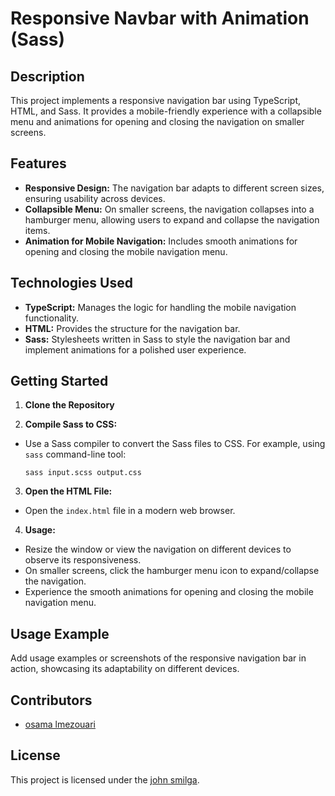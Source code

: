# Responsive Navbar with Animation (Sass)

## Description

This project implements a responsive navigation bar using TypeScript, HTML, and Sass. It provides a mobile-friendly experience with a collapsible menu and animations for opening and closing the navigation on smaller screens.

## Features

- **Responsive Design:** The navigation bar adapts to different screen sizes, ensuring usability across devices.
- **Collapsible Menu:** On smaller screens, the navigation collapses into a hamburger menu, allowing users to expand and collapse the navigation items.
- **Animation for Mobile Navigation:** Includes smooth animations for opening and closing the mobile navigation menu.

## Technologies Used

- **TypeScript:** Manages the logic for handling the mobile navigation functionality.
- **HTML:** Provides the structure for the navigation bar.
- **Sass:** Stylesheets written in Sass to style the navigation bar and implement animations for a polished user experience.

## Getting Started

1. **Clone the Repository**

2. **Compile Sass to CSS:**
- Use a Sass compiler to convert the Sass files to CSS. For example, using `sass` command-line tool: 
  ```
  sass input.scss output.css
  ```
3. **Open the HTML File:**
- Open the `index.html` file in a modern web browser.

4. **Usage:**
- Resize the window or view the navigation on different devices to observe its responsiveness.
- On smaller screens, click the hamburger menu icon to expand/collapse the navigation.
- Experience the smooth animations for opening and closing the mobile navigation menu.

## Usage Example

Add usage examples or screenshots of the responsive navigation bar in action, showcasing its adaptability on different devices.

## Contributors

- [osama lmezouari](https://github.com/osamalmezouari)

## License

This project is licensed under the [john smilga](https://github.com/john-smilga).

